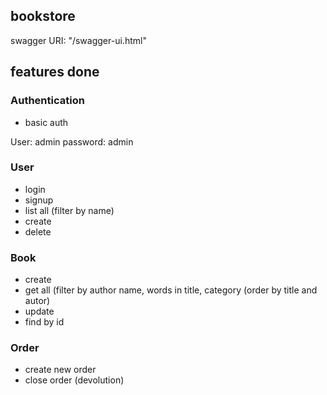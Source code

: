 ## bookstore

swagger URI: "/swagger-ui.html"

## features done

### Authentication
- basic auth

User: admin
password: admin

### User

- login
- signup
- list all (filter by name)
- create
- delete

### Book

- create
- get all (filter by author name, words in title, category
	(order by title and autor)
- update
- find by id



### Order

- create new order
- close order (devolution)
